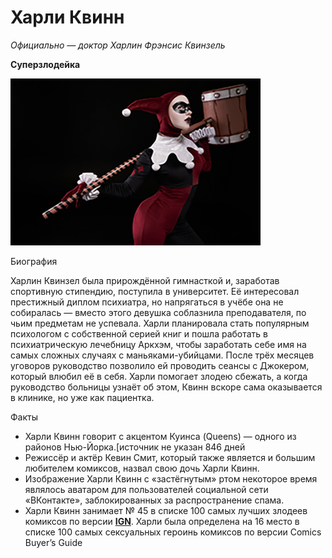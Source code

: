# Харли Квинн
  *Официально — доктор Харлин Фрэнсис Квинзель*

  **Суперзлодейка**

  ![ ](/images/harley.png)
  
  
 
Биография
  
  Харлин Квинзел была прирождённой гимнасткой и, заработав спортивную стипендию, поступила в университет. Её интересовал престижный диплом психиатра, но напрягаться в учёбе она не собиралась — вместо этого девушка соблазнила преподавателя, по чьим предметам не успевала. Харли планировала стать популярным психологом с собственной серией книг и пошла работать в психиатрическую лечебницу Аркхэм, чтобы заработать себе имя на самых сложных случаях с маньяками-убийцами. После трёх месяцев уговоров руководство позволило ей проводить сеансы с Джокером, который влюбил её в себя. Харли помогает злодею сбежать, а когда руководство больницы узнаёт об этом, Квинн вскоре сама оказывается в клинике, но уже как пациентка.

Факты
  
* Харли Квинн говорит с акцентом Куинса (Queens) — одного из районов Нью-Йорка.[источник не указан 846 дней
* Режиссёр и актёр Кевин Смит, который также является и большим любителем комиксов, назвал свою дочь Харли Квинн.
* Изображение Харли Квинн с «застёгнутым» ртом некоторое время являлось аватаром для пользователей социальной сети «ВКонтакте», заблокированных за распространение спама.
* Харли Квинн занимает № 45 в списке 100 самых лучших злодеев комиксов по версии **[IGN](https://www.ign.com)**.
Харли была определена на 16 место в списке 100 самых сексуальных героинь комиксов по версии Comics Buyer’s Guide
